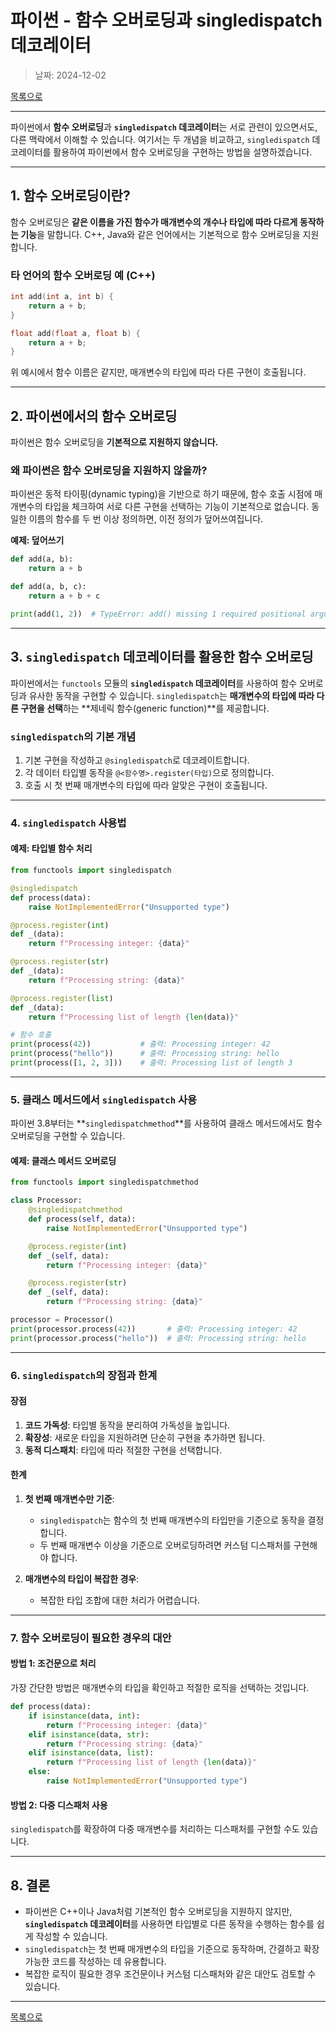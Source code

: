 # 파이썬 - 함수 오버로딩과 singledispatch 데코레이터

> 날짜: 2024-12-02

[목록으로](https://shiwoo-park.github.io/blog)

---

파이썬에서 **함수 오버로딩**과 **`singledispatch` 데코레이터**는 서로 관련이 있으면서도, 다른 맥락에서 이해할 수 있습니다. 여기서는 두 개념을 비교하고, `singledispatch` 데코레이터를 활용하여 파이썬에서 함수 오버로딩을 구현하는 방법을 설명하겠습니다.

---

## **1. 함수 오버로딩이란?**
함수 오버로딩은 **같은 이름을 가진 함수가 매개변수의 개수나 타입에 따라 다르게 동작하는 기능**을 말합니다. C++, Java와 같은 언어에서는 기본적으로 함수 오버로딩을 지원합니다.

### **타 언어의 함수 오버로딩 예 (C++)**
```cpp
int add(int a, int b) {
    return a + b;
}

float add(float a, float b) {
    return a + b;
}
```
위 예시에서 함수 이름은 같지만, 매개변수의 타입에 따라 다른 구현이 호출됩니다.

---

## **2. 파이썬에서의 함수 오버로딩**
파이썬은 함수 오버로딩을 **기본적으로 지원하지 않습니다.**

### **왜 파이썬은 함수 오버로딩을 지원하지 않을까?**
파이썬은 동적 타이핑(dynamic typing)을 기반으로 하기 때문에, 함수 호출 시점에 매개변수의 타입을 체크하여 서로 다른 구현을 선택하는 기능이 기본적으로 없습니다. 동일한 이름의 함수를 두 번 이상 정의하면, 이전 정의가 덮어쓰여집니다.

**예제: 덮어쓰기**
```python
def add(a, b):
    return a + b

def add(a, b, c):
    return a + b + c

print(add(1, 2))  # TypeError: add() missing 1 required positional argument
```

---

## **3. `singledispatch` 데코레이터를 활용한 함수 오버로딩**

파이썬에서는 `functools` 모듈의 **`singledispatch` 데코레이터**를 사용하여 함수 오버로딩과 유사한 동작을 구현할 수 있습니다. `singledispatch`는 **매개변수의 타입에 따라 다른 구현을 선택**하는 **제네릭 함수(generic function)**를 제공합니다.

### **`singledispatch`의 기본 개념**
1. 기본 구현을 작성하고 `@singledispatch`로 데코레이트합니다.
2. 각 데이터 타입별 동작을 `@<함수명>.register(타입)`으로 정의합니다.
3. 호출 시 첫 번째 매개변수의 타입에 따라 알맞은 구현이 호출됩니다.

---

### **4. `singledispatch` 사용법**

#### **예제: 타입별 함수 처리**
```python
from functools import singledispatch

@singledispatch
def process(data):
    raise NotImplementedError("Unsupported type")

@process.register(int)
def _(data):
    return f"Processing integer: {data}"

@process.register(str)
def _(data):
    return f"Processing string: {data}"

@process.register(list)
def _(data):
    return f"Processing list of length {len(data)}"

# 함수 호출
print(process(42))           # 출력: Processing integer: 42
print(process("hello"))      # 출력: Processing string: hello
print(process([1, 2, 3]))    # 출력: Processing list of length 3
```

---

### **5. 클래스 메서드에서 `singledispatch` 사용**

파이썬 3.8부터는 **`singledispatchmethod`**를 사용하여 클래스 메서드에서도 함수 오버로딩을 구현할 수 있습니다.

#### **예제: 클래스 메서드 오버로딩**
```python
from functools import singledispatchmethod

class Processor:
    @singledispatchmethod
    def process(self, data):
        raise NotImplementedError("Unsupported type")

    @process.register(int)
    def _(self, data):
        return f"Processing integer: {data}"

    @process.register(str)
    def _(self, data):
        return f"Processing string: {data}"

processor = Processor()
print(processor.process(42))       # 출력: Processing integer: 42
print(processor.process("hello"))  # 출력: Processing string: hello
```

---

### **6. `singledispatch`의 장점과 한계**

#### **장점**
1. **코드 가독성**: 타입별 동작을 분리하여 가독성을 높입니다.
2. **확장성**: 새로운 타입을 지원하려면 단순히 구현을 추가하면 됩니다.
3. **동적 디스패치**: 타입에 따라 적절한 구현을 선택합니다.

#### **한계**
1. **첫 번째 매개변수만 기준**:
   - `singledispatch`는 함수의 첫 번째 매개변수의 타입만을 기준으로 동작을 결정합니다.
   - 두 번째 매개변수 이상을 기준으로 오버로딩하려면 커스텀 디스패처를 구현해야 합니다.
   
2. **매개변수의 타입이 복잡한 경우**:
   - 복잡한 타입 조합에 대한 처리가 어렵습니다.

---

### **7. 함수 오버로딩이 필요한 경우의 대안**

#### **방법 1: 조건문으로 처리**
가장 간단한 방법은 매개변수의 타입을 확인하고 적절한 로직을 선택하는 것입니다.
```python
def process(data):
    if isinstance(data, int):
        return f"Processing integer: {data}"
    elif isinstance(data, str):
        return f"Processing string: {data}"
    elif isinstance(data, list):
        return f"Processing list of length {len(data)}"
    else:
        raise NotImplementedError("Unsupported type")
```

#### **방법 2: 다중 디스패처 사용**
`singledispatch`를 확장하여 다중 매개변수를 처리하는 디스패처를 구현할 수도 있습니다.

---

## **8. 결론**
- 파이썬은 C++이나 Java처럼 기본적인 함수 오버로딩을 지원하지 않지만, **`singledispatch` 데코레이터**를 사용하면 타입별로 다른 동작을 수행하는 함수를 쉽게 작성할 수 있습니다.
- `singledispatch`는 첫 번째 매개변수의 타입을 기준으로 동작하며, 간결하고 확장 가능한 코드를 작성하는 데 유용합니다.
- 복잡한 로직이 필요한 경우 조건문이나 커스텀 디스패처와 같은 대안도 검토할 수 있습니다.


---

[목록으로](https://shiwoo-park.github.io/blog)
